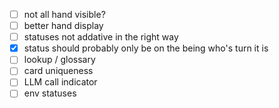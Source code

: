 - [ ] not all hand visible?
- [ ] better hand display
- [ ] statuses not addative in the right way
- [x] status should probably only be on the being who's turn it is
- [ ] lookup / glossary
- [ ] card uniqueness
- [ ] LLM call indicator
- [ ] env statuses